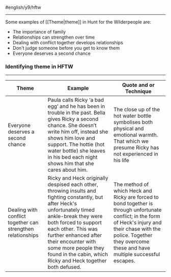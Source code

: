 #english/y9/hftw 

---

Some examples of [[Theme|theme]] in Hunt for the Wilderpeople are:
- The importance of family
- Relationships can strengthen over time
- Dealing with conflict together develops relationships
- Don't judge someone before you get to know them
- Everyone deserves a second chance

### Identifying theme in HFTW
---

| Theme                                                       | Example                                                                                                                                                                                                                                                                                                                           | Quote and or Technique                                                                                                                                                                                                           |
| ----------------------------------------------------------- | --------------------------------------------------------------------------------------------------------------------------------------------------------------------------------------------------------------------------------------------------------------------------------------------------------------------------------- | -------------------------------------------------------------------------------------------------------------------------------------------------------------------------------------------------------------------------------- |
| Everyone deserves a second chance                           | Paula calls Ricky ‘a bad egg’ and he has been in trouble in the past. Bella gives Ricky a second chance. She doesn’t write him off, instead she shows him love and support. The hottie (hot water bottle) she leaves in his bed each night shows him that she cares about him.                                                    | The close up of the hot water bottle symbolises both physical and emotional warmth. That which we presume Ricky has not experienced in his life                                                                                  |
| Dealing with conflict together can strengthen relationships | Ricky and Heck originally despised each other, throwing insults and fighting constantly, but after Heck's unfortunately timed ankle-break they were both forced to support each other. This was further enhanced after their encounter with some more people they found in the cabin, which Ricky and Heck together both defused. | The method of which Heck and Ricky are forced to bond together is through unfortunate conflict; in the form of Heck's injury and their chase with the police. Together they overcome these and have multiple successful escapes. |